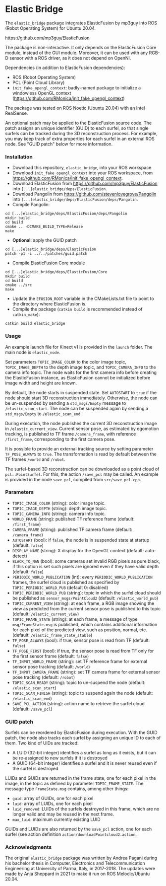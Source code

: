 Elastic Bridge
==============

The `elastic_bridge` package integrates ElasticFusion by mp3guy into ROS (Robot Operating System) for Ubuntu 20.04.

<https://github.com/mp3guy/ElasticFusion>

The package is non-interactive. It only depends on the ElasticFusion Core module, instead of the GUI module. Moreover, it can be used with any RGB-D sensor with a ROS driver, as it does not depend on OpenNI.

Dependencies (in addition to ElasticFusion dependencies):

- ROS (Robot Operating System)
- PCL (Point Cloud Library)
- `init_fake_opengl_context`: badly-named package to initialize a windowless OpenGL context (<https://github.com/RMonica/init_fake_opengl_context>)

The package was tested on ROS Noetic (Ubuntu 20.04) with an Intel RealSense.

An optional patch may be applied to the ElasticFusion source code. The patch assigns an unique identifier (GUID) to each surfel, so that single surfels can be tracked during the 3D reconstruction process. For example, you may keep track of extra properties for each surfel in an external ROS node. See "GUID patch" below for more information.

### Installation

- Download this repository, `elastic_bridge`, into your ROS workspace
- Download `init_fake_opengl_context` into your ROS workspace, from <https://github.com/RMonica/init_fake_opengl_context>.
- Download ElasticFusion from <https://github.com/mp3guy/ElasticFusion> into `[...]elastic_bridge/deps/ElasticFusion`.
- Download Pangolin from <https://github.com/stevenlovegrove/Pangolin> into `[...]elastic_bridge/deps/ElasticFusion/deps/Pangolin`.
- Compile Pangolin:  
```
cd [...]elastic_bridge/deps/ElasticFusion/deps/Pangolin
mkdir build
cd build  
cmake .. -DCMAKE_BUILD_TYPE=Release
make
```
- **Optional**: apply the GUID patch
```
cd [...]elastic_bridge/deps/ElasticFusion
patch -p1 -i ../../patches/guid.patch
```
- Compile ElasticFusion Core module
```
cd [...]elastic_bridge/deps/ElasticFusion/Core
mkdir build
cd build
cmake ../src
make
```
- Update the `EFUSION_ROOT` variable in the CMakeLists.txt file to point to the directory where ElasticFusion is.
- Compile the package (`catkin build` is recommended instead of `catkin_make`):
```
catkin build elastic_bridge
```

### Usage

An example launch file for Kinect v1 is provided in the `launch` folder.
The main node is `elastic_node`.

Set parameters `TOPIC_IMAGE_COLOR` to the color image topic, `TOPIC_IMAGE_DEPTH` to the depth image topic, and `TOPIC_CAMERA_INFO` to the camera info topic. The node waits for the first camera info before creating the ElasticFusion instance, as ElasticFusion cannot be initialized before image width and height are known.

By default, the node starts in suspended state. Set `AUTOSTART` to `true` if the node should start 3D reconstruction immediately. Otherwise, the node can be un-suspended by sending a `std_msgs/Empty` message to `/elastic_scan_start`. The node can be suspended again by sending a `std_msgs/Empty` to `/elastic_scan_end`.

During execution, the node publishes the current 3D reconstruction image in `/elastic_current_view`. Current sensor pose, as estimated by egomotion tracking, is published to TF frame `/camera_frame`, with reference `/first_frame`, corresponding to the first camera pose.

It is possible to provide an external tracking source by setting parameter `TF_POSE_ALWAYS` to `true`. The transformation is read by default between the TF frames `/world` and `/robot`.

The surfel-based 3D reconstruction can be downloaded as a point cloud of `pcl::PointSurfel`. For this, the action `/save_pcl` may be called. An example is provided in the node `save_pcl`, compiled from `src/save_pcl.cpp`.

### Parameters

- `TOPIC_IMAGE_COLOR` (string): color image topic.
- `TOPIC_IMAGE_DEPTH` (string): depth image topic.
- `TOPIC_CAMERA_INFO` (string): camera info topic.
- `WORLD_FRAME` (string): published TF reference frame (default: `/first_frame`)
- `CAMERA_FRAME` (string): published TF camera frame (default: `/camera_frame`)
- `AUTOSTART` (bool): if `false`, the node is in suspended state at startup (default: `false`)
- `DISPLAY_NAME` (string): X display for the OpenGL context (default: auto-detect)
- `BLACK_TO_NAN` (bool): some cameras set invalid RGB pixels as pure black, if this option is set such pixels are ignored even if they have valid depth (default: `false`)
- `PERIODIC_WORLD_PUBLICATION` (int): every `PERIODIC_WORLD_PUBLICATION` frames, the surfel cloud is published as specified by `TOPIC_PERIODIC_WORLD_PUB` (default 0: disabled)
- `TOPIC_PERIODIC_WORLD_PUB` (string): topic in which the surfel cloud should be published as `sensor_msgs/PointCloud2` (default: `/elastic_world_pub`)
- `TOPIC_CURRENT_VIEW` (string): at each frame, a RGB image showing the view as predicted from the current sensor pose is published to this topic (default: `/elastic_current_view`)
- `TOPIC_FRAME_STATE` (string): at each frame, a message of type `msg/FrameState.msg` is published, which contains additional information for each pixel of the predicted view, such as position, normal, etc. (default: `/elastic_frame_state_stable`)
- `TF_POSE_ALWAYS` (bool): if true, sensor pose is read from TF (default: `false`)
- `TF_POSE_FIRST` (bool): if true, the sensor pose is read from TF only for the first sensor frame (default: `false`)
- `TF_INPUT_WORLD_FRAME` (string): set TF reference frame for external sensor pose tracking (default: `/world`)
- `TF_INPUT_CAMERA_FRAME` (string): set TF camera frame for external sensor pose tracking (default: `/robot`)
- `TOPIC_SCAN_READY` (string): topic to un-suspend the node (default: `/elastic_scan_start`)
- `TOPIC_SCAN_FINISH` (string): topic to suspend again the node (default: `/elastic_scan_end`)
- `SAVE_PCL_ACTION` (string): action name to retrieve the surfel cloud (default: `/save_pcl`)

### GUID patch

Surfels can be reordered by ElasticFusion during execution. With the GUID patch, the node also tracks each surfel by assigning an unique ID to each of them. Two kind of UIDs are tracked:

- A LUID (32-bit integer) identifies a surfel as long as it exists, but it can be re-assigned to new surfels if it is destroyed
- A GUID (64-bit integer) identifies a surfel and it is never reused even if the surfel is destroyed

LUIDs and GUIDs are returned in the frame state, one for each pixel in the image, in the topic as defined by parameter `TOPIC_FRAME_STATE`. The message type `FrameState.msg` contains, among other things:

- `guid`: array of GUIDs, one for each pixel
- `luid`: array of LUIDs, one for each pixel
- `luid_removed`: LUIDs of the surfels destroyed in this frame, which are no longer valid and may be reused in the next frame.
- `max_luid`: maximum currently existing LUID

GUIDs and LUIDs are also returned by the `save_pcl` action, one for each surfel (see action definition `action/downloadPointcloud2.action`.

### Acknowledgments

The original `elastic_bridge` package was written by Andrea Pagani during his bachelor thesis in Computer, Electronics and Telecommunication Engineering at University of Parma, Italy, in 2017-2018. The updates were made by Anja Sheppard in 2021 to make it run on ROS Melodic/Ubuntu 20.04.
